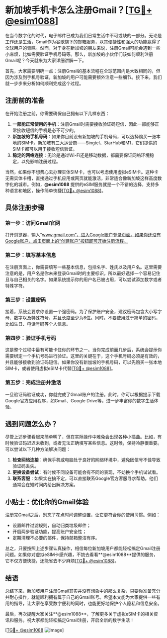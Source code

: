 # 新加坡手机卡怎么注册Gmail？[[TG💪+ @esim1088](https://t.me/s/esim1088)]

在当今数字化的时代，电子邮件已成为我们日常生活中不可或缺的一部分。无论是工作还是生活，Gmail作为谷歌旗下的邮箱服务，以其便捷性和强大的功能赢得了全球用户的青睐。然而，对于身在新加坡的朋友来说，注册Gmail可能会遇到一些小麻烦，比如需要验证手机号码等。那么，新加坡的小伙伴们该如何顺利注册Gmail呢？今天就来为大家详细讲解一下。

首先，大家需要明确一点：注册Gmail的基本流程在全球范围内是大致相同的，但因为涉及到手机号验证，新加坡的用户可能需要额外注意一些细节。接下来，我们就一步步来分析如何顺利完成这个过程。

## 注册前的准备

在开始注册之前，你需要确保自己拥有以下几样东西：

1. **一部能正常使用的手机**：注册Gmail时需要接收验证码短信，因此一部能够正常接收短信的手机是必不可少的。
2. **新加坡的手机号码**：如果你目前没有新加坡的手机号码，可以选择购买一张本地的SIM卡。新加坡有三大运营商——Singtel、StarHub和M1，它们提供的SIM卡都可以用于接收短信验证。
3. **稳定的网络连接**：无论是通过Wi-Fi还是移动数据，都需要保证网络环境稳定，以免影响注册过程。

当然，如果你不想费心去办理实体SIM卡，也可以考虑使用虚拟eSIM卡。这种卡无需实体卡槽，直接通过手机应用或网页就能激活，非常适合像新加坡这样高度数字化的城市。例如，**@esim1088** 提供的eSIM服务就是一个不错的选择，支持多种语言和地区，操作简单快捷[[TG💪+ @esim1088](https://t.me/s/esim1088)]。

## 具体注册步骤

### 第一步：访问Gmail官网

打开浏览器，输入“www.gmail.com”，进入Google账户登录页面。如果你还没有Google账户，点击页面上的“创建账户”按钮即可开始注册流程。

### 第二步：填写基本信息

在注册页面上，你需要填写一些基本信息，包括名字、姓氏以及用户名。这里需要注意的是，用户名是你未来登录Gmail时的主要标识，所以最好选择一个容易记住且与自己相关的名字。如果系统提示你的用户名已被占用，可以尝试添加数字或者特殊字符。

### 第三步：设置密码

接着，系统会要求你设置一个强密码。为了保护账户安全，建议密码包含大小写字母、数字以及特殊符号，并且长度至少为8位。同时，不要使用过于简单的密码，比如生日、电话号码等个人信息。

### 第四步：验证手机号码

这是整个过程中最有可能卡住你的环节之一。当你完成前面几步后，系统会提示你需要绑定一个手机号码进行验证。这里的关键在于，这个手机号码必须是有效的，并且能够接收到验证码短信。如果你没有新加坡的手机号码，可以先购买一张本地SIM卡，或者使用虚拟eSIM卡代替[[TG💪+ @esim1088](https://t.me/s/esim1088)]。

### 第五步：完成注册并激活

一旦验证码验证成功，你就完成了Gmail账户的注册。此时，你可以根据提示下载Google官方应用程序，如Gmail、Google Drive等，进一步丰富你的数字生活体验。

## 遇到问题怎么办？

尽管上述步骤看起来简单明了，但在实际操作中难免会出现各种小插曲。比如，有时候验证码迟迟未收到，或者无法正确填写某些信息。这时候，保持冷静很重要。可以尝试以下几种方法解决问题：

1. **检查网络连接**：确保手机或电脑处于良好的网络环境中，避免因信号不佳导致验证码丢失。
2. **更换设备尝试**：有时候不同设备可能会有不同的表现，不妨换个手机试试看。
3. **联系客服**：如果实在搞不定，可以直接联系Google官方客服寻求帮助。他们通常会在短时间内给出解决方案。

## 小贴士：优化你的Gmail体验

注册完Gmail之后，别忘了花点时间调整设置，让它更符合你的使用习惯。例如：

- 设置邮件过滤规则，自动归类垃圾邮件；
- 开启两步验证功能，提高账户安全性；
- 定期清理不必要的邮件，保持邮箱整洁有序。

总之，只要按照上述步骤认真操作，相信每位新加坡用户都能轻松搞定Gmail注册问题。如果你对虚拟eSIM卡感兴趣，不妨去看看**@esim1088**提供的服务，它不仅方便快捷，还能省去不少麻烦[[TG💪+ @esim1088](https://t.me/s/esim1088)]。

## 结语

总结下来，新加坡用户注册Gmail其实并没有想象中的那么复杂，只要你准备充分并耐心操作，就能顺利拥有属于自己的Gmail账号。希望本文能为大家提供一些有用的指导，让大家在享受数字便利的同时，也能更好地保护个人隐私和信息安全。

最后，再次提醒大家关注**@esim1088**，了解更多关于虚拟eSIM卡的相关资讯和服务。祝大家都能轻松搞定Gmail注册，开启全新的数字生活！

[[TG💪+ @esim1088](https://t.me/s/esim1088) ![Image](https://i.postimg.cc/4NQfJmqS/Snipaste-2025-05-13-00-14-12.png)]